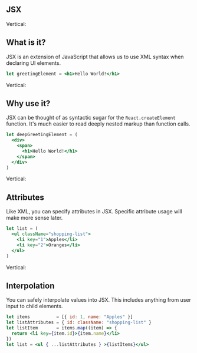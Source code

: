 ## JSX

Vertical:

## What is it?

JSX is an extension of JavaScript that allows us to use XML syntax when declaring UI elements.

```jsx
let greetingElement = <h1>Hello World!</h1>
```

Vertical:

## Why use it?

JSX can be thought of as syntactic sugar for the `React.createElement` function. It's much easier to read deeply nested markup than function calls.

```jsx
let deepGreetingElement = (
  <div>
    <span>
      <h1>Hello World!</h1>
    </span>
  </div>
)
```

Vertical:

## Attributes

Like XML, you can specify attributes in JSX. Specific attribute usage will make more sense later.

```jsx
let list = (
  <ul className="shopping-list">
    <li key="1">Apples</li>
    <li key="2">Oranges</li>
  </ul>
)
```

Vertical:

## Interpolation

You can safely interpolate values into JSX. This includes anything from user input to child elements.

```jsx
let items          = [{ id: 1, name: "Apples" }]
let listAttributes = { id: className: "shopping-list" }
let listItem       = items.map((item) => {
  return <li key={item.id}>{item.name}</li>
})
let list = <ul { ...listAttributes } >{listItems}</ul>

```
